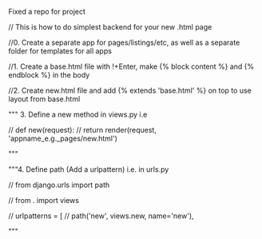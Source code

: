 Fixed a repo for project


// This is how to do simplest backend for your new .html page

//0. Create a separate app for pages/listings/etc, as well as a separate folder for templates for all apps

//1. Create a base.html file with !+Enter, make {% block content %} and {% endblock %} in the body

//2. Create new.html file and add {% extends 'base.html' %} on top to use layout from base.html

""" 3. Define a new method in views.py i.e 

// def new(request):
//  return render(request, 'appname_e.g._pages/new.html')

"""

"""4. Define path (Add a urlpattern) i.e. in urls.py


// from django.urls import path

// from . import views

// urlpatterns = [
//  path('new', views.new, name='new'),


"""

